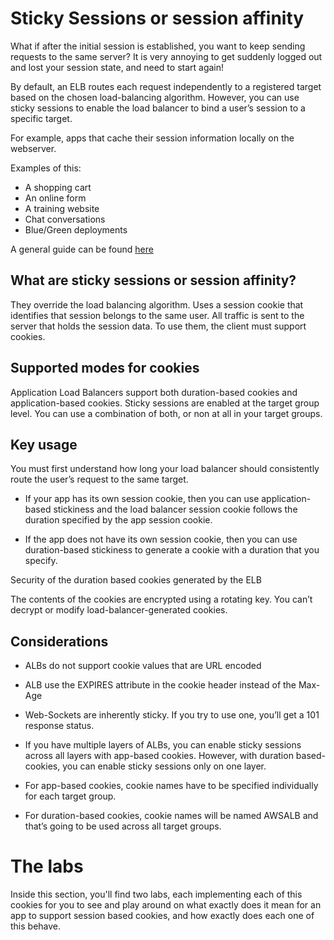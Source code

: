 # Sticky Sessions or session affinity

What if after the initial session is established, you want to keep sending requests to the same server? It is very annoying to get suddenly logged out and lost your session state, and need to start again!

By default, an ELB routes each request independently to a registered target based on the chosen load-balancing algorithm. However, you can use sticky sessions to enable the load balancer to bind a user’s session to a specific target.

For example, apps that cache their session information locally on the webserver.

Examples of this:

* A shopping cart
* An online form
* A training website
* Chat conversations
* Blue/Green deployments

A general guide can be found [here](https://docs.aws.amazon.com/prescriptive-guidance/latest/load-balancer-stickiness/options.html)


## What are sticky sessions or session affinity?

They override the load balancing algorithm. Uses a session cookie that identifies that session belongs to the same user. All traffic is sent to the server that holds the session data. To use them, the client must support cookies.


## Supported modes for cookies

Application Load Balancers support both duration-based cookies and application-based cookies. Sticky sessions are enabled at the target group level. You can use a combination of both, or non at all in your target groups.


## Key usage

You must first understand how long your load balancer should consistently route the user’s request to the same target.

* If your app has its own session cookie, then you can use application-based stickiness and the load balancer session cookie follows the duration specified by the app session cookie.

* If the app does not have its own session cookie, then you can use duration-based stickiness to generate a cookie with a duration that you specify.


Security of the duration based cookies generated by the ELB

The contents of the cookies are encrypted using a rotating key. You can’t decrypt or modify load-balancer-generated cookies.


## Considerations

* ALBs do not support cookie values that are URL encoded

* ALB use the EXPIRES attribute in the cookie header instead of the Max-Age

* Web-Sockets are inherently sticky. If you try to use one, you’ll get a 101 response status.

* If you have multiple layers of ALBs, you can enable sticky sessions across all  layers with app-based cookies. However, with duration based-cookies, you can enable sticky sessions only on one layer.

* For app-based cookies, cookie names have to be specified individually for each target group.

* For duration-based cookies, cookie names will be named AWSALB and that’s going to  be used across all target groups.

# The labs

Inside this section, you'll find two labs, each implementing each of this cookies for you to see and play around on what exactly does it mean for an app to support session based cookies, and how exactly does each one of this behave.
